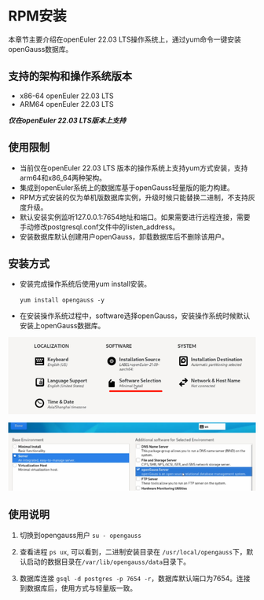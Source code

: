 # RPM安装

本章节主要介绍在openEuler 22.03 LTS操作系统上，通过yum命令一键安装openGauss数据库。

## 支持的架构和操作系统版本

-   x86-64 openEuler 22.03 LTS
-   ARM64 openEuler 22.03 LTS

***仅在openEuler 22.03 LTS版本上支持***

## 使用限制

- 当前仅在openEuler 22.03 LTS 版本的操作系统上支持yum方式安装，支持arm64和x86_64两种架构。
- 集成到openEuler系统上的数据库基于openGauss轻量版的能力构建。
- RPM方式安装的仅为单机版数据库实例，升级时候只能替换二进制，不支持灰度升级。
- 默认安装实例监听127.0.0.1:7654地址和端口。如果需要进行远程连接，需要手动修改postgresql.conf文件中的listen_address。
- 安装数据库默认创建用户openGauss，卸载数据库后不删除该用户。

## 安装方式

- 安装完成操作系统后使用yum install安装。

    `yum install opengauss -y`

- 在安装操作系统过程中，software选择openGauss，安装操作系统时候默认安装上openGauss数据库。

![](public_sys-resources/soft_select.png)

![](public_sys-resources/choose_opengauss.png)


## 使用说明

1. 切换到opengauss用户 `su - opengauss`
   
2. 查看进程 `ps ux`, 可以看到，二进制安装目录在 `/usr/local/opengauss`下，默认启动的数据目录在`/var/lib/opengauss/data`目录下。

3. 数据库连接 `gsql -d postgres -p 7654 -r`，数据库默认端口为7654。连接到数据库后，使用方式与轻量版一致。
